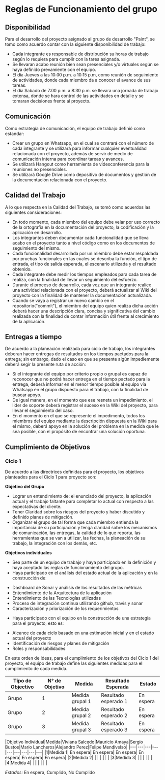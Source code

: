 # Reglas de Funcionamiento del grupo

## Disponibilidad

Para el desarrollo del proyecto asignado al grupo de desarrollo "Paint", se tomo como acuerdo contar con la siguiente disponibilidad de trabajo:

- Cada integrante es responsable de distribución su horas de trabajo según lo requiera para cumplir con la tarea asignada.
- Se llevaran acabo reunión bien sean presenciales y/o virtuales según se haya definido prevamiente con el equipo.
- El día Jueves a las 10:00 p.m. a 10:15 p.m, como reunión de seguimiento de actividades, donde cada miembro da a conocer el avance de sus tareas.
- El día Sabado de 7:00 p.m. a 8:30 p.m. se llevara una jornada de trabajo extensa, donde se hara control de las actividades en detalle y se tomaran decisiones frente al proyecto.

## Comunicación

Como estrategía de comunicación, el equipo de trabajo definió como estandar:

- Crear un grupo en Whatsapp, en el cual se contrará con el número de cada integrante y se utilizará para informar cualquier eventualidad relacionada con el proyecto, además de servir de medio de comunicación interna para coordinar tareas y avances.
- Se utilizará Hangout como herramienta de videoconferencia para la reuniones no presenciales.
- Se utilizará Google Drive como depositivo de documentos y gestión de la documentación relacionada con el proyecto.

## Calidad del Trabajo

A lo que respecta en la Calidad del Trabajo, se tomó como acuerdos las siguientes consideraciones:

- En todo momento, cada miembro del equipo debe velar por uso correcto de la ortografía en la documentación del proyecto, la codificación y la aplicación en desarrollo.
- Los integrantes deben documentar cada funcionalidad que se lleva acabo en el proyecto tanto a nivel código como en los documentos de seguimiento del mismo.
- Cada funcionalidad desarrollada por un miembro debe estar respaldada por pruebas funcionales en las cuales se describa la función, el tipo de entrada, el tipo de salida esperada, el escenario utilizada y el resultado obtenido.
- Cada integrante debe medir los tiempos empleados para cada tarea de realiza, con la finalidad de llevar un seguimiento del esfuerzo.
- Durante el proceso de desarrollo, cada vez que un integrante realice una actividad relacionada con el proyecto, deberá actualizar al Wiki del proyecto con la finalidad de mantener la documentación actualizada.
- Cuando se vaya a registrar un nuevo cambio en el repositorio("commit"), el miembro del equipo quien realiza dicha acción deberá hacer una descripción clara, concisa y significativa del cambio realizada con la finalidad de contar información útil frente al crecimiento de la aplicación.

## Entregas a tiempo

De acuerdo a la planeación realizada para ciclo de trabajo, los integrantes deberan hacer entregas de resultados en los tiempos pactados para la entrega; sin embargo, dado el caso en que se presente algún impediemente deberá segir la presente ruta de acción:

- Sí el integrante del equipo por criterio propio o grupal es capaz de reconocer que no podrá hacer entrega en el tiempo pactado para la entrega, deberá informar en el menor tiempo posible al equipo vía Whatsapp en el grupo dispuesto para el trabajo, con la finalidad de buscar apoyo.
- De igual manera, en el momento que ese resneta un impedimiento, el lider de soporte deberá registrar el suceso en la Wiki del proyecto, para llevar el seguimiento del caso.
- En el momento en el que se represente el impedimento, todos los miembros del equipo mediante la descripción dispuesta en la Wiki para el mismo, deberá apoyo en la solución del problema en la medida que le sea posible, con el propósito de encontrar una solución oportuna.

## Cumplimiento de Objetivos

### Ciclo 1

De acuerdo a las directrices definidas para el proyecto, los objetivos planteados para el Ciclo 1 para proyecto son:

**Objetivo del Grupo**
* Lograr un entendimiento de: el enunciado del proyecto, la aplicación actual y el trabajo faltante para completar lo actual con respecto a las expectativas del cliente.
* Tener Claridad sobre los riesgos del proyecto y haber discutido y definido planes de mitigación.
* Organizar el grupo de tal forma que cada miembro entienda la importancia de su participación y tenga claridad sobre los mecanismos de comunicación, las entregas, la calidad de lo que reporta, las herramientas que se van a utilizar, las fechas, la planeación de su trabajo, la integración con los demás, etc.

**Objetivos individuales**
* Sea parte de un equipo de trabajo y haya participado en la definición y haya aceptado las reglas de funcionamiento del grupo. 
* Haya participado en el análisis del estado actual de la aplicación y en la construcción de:
- Dashboard de Sonar y análisis de los resultados de las métricas
- Entendimiento de la Arquitectura de la aplicación
- Entendimiento de las Tecnologías utilizadas
- Proceso de integración continua utilizando github, travis y sonar
- Caracterización y priorización de los requerimientos
* Haya participado con el equipo en la construcción de una estrategia para el proyecto, esto es:
- Alcance de cada ciclo basado en una estimación inicial y en el estado actual del proyecto
- Identificación de riesgos y planes de mitigación
- Roles y responsabilidades

En este orden de ideas, para el cumplimiento de los objetivos del Ciclo 1 del proyecto, el equipo de trabajo define las siguientes medidas para el cumplimiento de cada medida.

|Tipo de Objectivo|N° de Objetivo|Medida|Resultado Esperada|Estado|
|---|---|---|---|---|
|Grupo|1|Medida grupal 1|Resultado esperado 1|En espera|
|Grupo|2|Medida grupal 2|Resultado esperado 2|En espera|
|Grupo|3|Medida grupal 3|Resultado esperado 3|En espera|

|Objetivo Individual|Medida|Viviana Salcedo|Mauricio Amaya|Sergio Bustos|Mario Lancheros|Alejandro Perez|Felipe Mendivelso|
|---|---|---|---|---|---|---|---|---|
|1|Medida 1| En espera| En espera| En espera| En espera| En espera| En espera|
|2|Medida 2| | | | | | |
|3|Medida 3| | | | | | |
|4|Medida 4| | | | | | |

*Estados:* En espera, Cumplido, No Cumplido